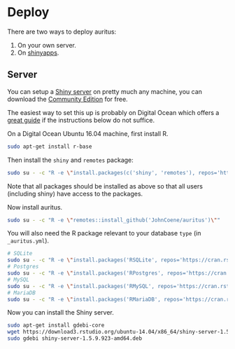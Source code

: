 # Deploy

There are two ways to deploy auritus:

1. On your own server.
2. On [shinyapps](https://www.shinyapps.io/).

## Server

You can setup a [Shiny server](https://www.rstudio.com/products/shiny/shiny-server/) on pretty much any machine, you can download the [Community Edition](https://www.rstudio.com/products/shiny/download-server/) for free.

The easiest way to set this up is probably on Digital Ocean which offers a [great guide](https://www.digitalocean.com/community/tutorials/how-to-set-up-shiny-server-on-ubuntu-16-04) if the instructions below do not suffice.

On a Digital Ocean Ubuntu 16.04 machine, first install R.

```bash
sudo apt-get install r-base
```

Then install the `shiny` and `remotes` package:

```bash
sudo su - -c "R -e \"install.packages(c('shiny', 'remotes'), repos='https://cran.rstudio.com/')\""
```

Note that all packages should be installed as above so that all users (including shiny) have access to the packages.

Now install auritus.

```bash
sudo su - -c "R -e \"remotes::install_github('JohnCoene/auritus')\""
```

You will also need the R package relevant to your database `type` (in `_auritus.yml`).

```bash
# SQLite
sudo su - -c "R -e \"install.packages('RSQLite', repos='https://cran.rstudio.com/')\""
# Postgres
sudo su - -c "R -e \"install.packages('RPostgres', repos='https://cran.rstudio.com/')\""
# MySQL
sudo su - -c "R -e \"install.packages('RMySQL', repos='https://cran.rstudio.com/')\""
# MariaDB
sudo su - -c "R -e \"install.packages('RMariaDB', repos='https://cran.rstudio.com/')\""
```

Now you can install the Shiny server.

```bash
sudo apt-get install gdebi-core
wget https://download3.rstudio.org/ubuntu-14.04/x86_64/shiny-server-1.5.9.923-amd64.deb
sudo gdebi shiny-server-1.5.9.923-amd64.deb
```